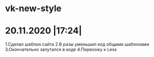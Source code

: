 # vk-new-style

# 20.11.2020 |17:24|
1.Сделал шаблон сайта
2.В разы уменьшил код общими шаблонами
3.Окончательно запутался в коде
4.Перехожу к Less